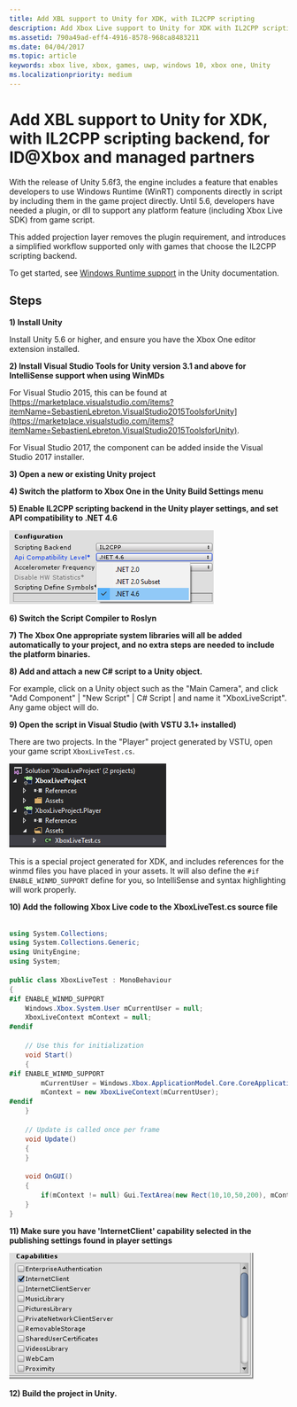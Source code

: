 ```yaml
---
title: Add XBL support to Unity for XDK, with IL2CPP scripting
description: Add Xbox Live support to Unity for XDK with IL2CPP scripting backend, for ID@Xbox and managed partners.
ms.assetid: 790a49ad-eff4-4916-8578-968ca8483211
ms.date: 04/04/2017
ms.topic: article
keywords: xbox live, xbox, games, uwp, windows 10, xbox one, Unity
ms.localizationpriority: medium
---
```


# Add XBL support to Unity for XDK, with IL2CPP scripting backend, for ID@Xbox and managed partners

With the release of Unity 5.6f3, the engine includes a feature that enables developers to use Windows Runtime (WinRT) components directly in script by including them in the game project directly.
Until 5.6, developers have needed a plugin, or dll to support any platform feature (including Xbox Live SDK) from game script.

This added projection layer removes the plugin requirement, and introduces a simplified workflow supported only with games that choose the IL2CPP scripting backend.

To get started, see [Windows Runtime support](https://docs.unity3d.com/Manual/IL2CPP-WindowsRuntimeSupport.html) in the Unity documentation.


## Steps

**1) Install Unity**

Install Unity 5.6 or higher, and ensure you have the Xbox One editor extension installed.


**2) Install Visual Studio Tools for Unity version 3.1 and above for IntelliSense support when using WinMDs**

For Visual Studio 2015, this can be found at [https://marketplace.visualstudio.com/items?itemName=SebastienLebreton.VisualStudio2015ToolsforUnity](https://marketplace.visualstudio.com/items?itemName=SebastienLebreton.VisualStudio2015ToolsforUnity).

For Visual Studio 2017, the component can be added inside the Visual Studio 2017 installer.


**3) Open a new or existing Unity project**


**4) Switch the platform to Xbox One in the Unity Build Settings menu**


**5) Enable IL2CPP scripting backend in the Unity player settings, and set API compatibility to .NET 4.6**

![Unity API Compatibility level setting screenshot](../images/unity/unity-il2cpp-1.png)


**6) Switch the Script Compiler to Roslyn**


**7) The Xbox One appropriate system libraries will all be added automatically to your project, and no extra steps are needed to include the platform binaries.**


**8) Add and attach a new C\# script to a Unity object.**

For example, click on a Unity object such as the "Main Camera", and click "Add Component" \| "New Script" \| C\# Script \| and name it "XboxLiveScript".
Any game object will do.


**9) Open the script in Visual Studio (with VSTU 3.1+ installed)**

There are two projects.
In the "Player" project generated by VSTU, open your game script `XboxLiveTest.cs`.

![../images/unity/unity-il2cpp-2.png](../images/unity/unity-il2cpp-2.png)

This is a special project generated for XDK, and includes references for the winmd files you have placed in your assets.
It will also define the `#if ENABLE_WINMD_SUPPORT` define for you, so IntelliSense and syntax highlighting will work properly.


**10) Add the following Xbox Live code to the XboxLiveTest.cs source file**

```csharp

using System.Collections;
using System.Collections.Generic;
using UnityEngine;
using System;

public class XboxLiveTest : MonoBehaviour
{
#if ENABLE_WINMD_SUPPORT
    Windows.Xbox.System.User mCurrentUser = null;
    XboxLiveContext mContext = null;
#endif

    // Use this for initialization
    void Start()
    {
#if ENABLE_WINMD_SUPPORT
        mCurrentUser = Windows.Xbox.ApplicationModel.Core.CoreApplicationContext.CurrentUser;
        mContext = new XboxLiveContext(mCurrentUser);
#endif
    }

    // Update is called once per frame
    void Update()
    {
    }

    void OnGUI()
    {
        if(mContext != null) Gui.TextArea(new Rect(10,10,50,200), mContext.XboxUserId);
    }
}

```

**11)	Make sure you have 'InternetClient' capability selected in the publishing settings found in player settings**

![Unity Player settings to enable InternetClient screenshot](../images/unity/unity-il2cpp-3.png)


**12) Build the project in Unity.**
